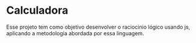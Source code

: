 # Calculadora

Esse projeto tem como objetivo desenvolver o raciocinio lógico usando js, aplicando a metodologia abordada por essa linguagem.